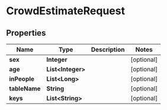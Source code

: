 

# CrowdEstimateRequest


## Properties

Name | Type | Description | Notes
------------ | ------------- | ------------- | -------------
**sex** | **Integer** |  |  [optional]
**age** | **List&lt;Integer&gt;** |  |  [optional]
**inPeople** | **List&lt;Long&gt;** |  |  [optional]
**tableName** | **String** |  |  [optional]
**keys** | **List&lt;String&gt;** |  |  [optional]



